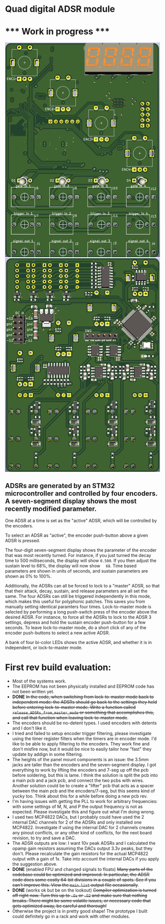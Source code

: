 # Quad digital ADSR module

# *** Work in progress ***

![](./hardware/main_pcb/pics/pcb_front.png?raw=true "pcb front")  ![](./hardware/main_pcb/pics/pcb_rear.png?raw=true "pcb rear")


## ADSRs are generated by an STM32 microcontroller and controlled by four encoders. A seven-segment display shows the most recently modified parameter. 

One ADSR at a time is set as the "active" ADSR, which will be controlled by the encoders. 

To select an ADSR as "active", the encoder push-button above a given ADSR is pressed.

The four-digit seven-segment display shows the parameter of the encoder that was most recently turned. For instance, if you just turned the decay time to 500 milliseconds, the display will show `0.500`. If you then adjust the sustain level to 68%, the display will now show `  68`. Time based parameters are shown in units of seconds, and sustain parameters are shown as 0% to 100%.

Additionally, the ADSRs can all be forced to lock to a "master" ADSR, so that that their attack, decay, sustain, and release parameters are all set the same. The four ADSRs can still be triggered independently in this mode, which makes this useful for polyphonic patches. This saves you from manually setting identical paramters four times. Lock-to-master mode is selected by performing a long push-switch press of the encoder above the desired ADSR. For instance, to force all the ADSRs to lock to the ADSR 3 settings, depress and hold the sustain encoder push-button for a few seconds. To leave lock-to-master mode, do a short click of any of the encoder push-buttons to select a new active ADSR.

A bank of four bi-color LEDs shows the active ADSR, and whether it is in independent, or lock-to-master mode.

# First rev build evaluation:
- Most of the systems work.
- The EEPROM has not been physically installed and EEPROM code has not been written yet.
- __DONE__ ~~In the code, when switching from lock-to-master mode back to independent mode: the ADSRs should go back to the settings they held before entering lock-to-master mode. Write a function called `release_ADSRs_from_master_mode` or something that accomplishes this, and call that function when leaving lock-to-master mode~~.
- The encoders should be no-detent types. I used encoders with detents and I don't like it.
- I tried and failed to setup encoder trigger filtering, please investigate using the timer register filters when the timers are in encoder mode. I'd like to be able to apply filtering to the encoders. They work fine and don't misfire now, but it would be nice to easily tailor how "fast" they update by addign in some filtering.
- The heights of the panel mount components is an issue: the 3.5mm jacks are taller than the encoders and the seven-segment display. I got everything to work by lifting the encoders and 7-seg up off the pcb before soldering, but this is lame. I think the solution is split the pcb into a main pcb and a jack pcb, and connect the two pcbs with wires. Another solution could be to create a "lifter" pcb that acts as a spacer between the main pcb and the encoders/7-seg, but this seems kind of yucky too. Think about this for a while before doing a new pcb rev.
- I'm having issues with getting the PLL to work for arbitrary frequencies: with some settings of M, N, and P the output frequency is not as expected. Please investigate this and figure out what I'm doing wrong.
- I used two MCP4822 DACs, but I probably could have used the 2 internal DAC channels for 2 of the ADSRs and only installed one MCP4822. Investigate if using the internal DAC for 2 channels creates any pinout conflicts, or any other kind of conflicts, for the next board revision, to try and save a DAC.
- The ADSR outputs are low: I want 10v peak ADSRs and I calculated the opamp gain resistors assuming the DACs output 3.3v peaks, but they don't. Please recalculate the gain resistors for the actual MCP4822 output with a gain of 1x. Take into account the internal DACs if you apply the suggestion above.
- __DONE__ (enabled FPU and changed signals to floats) ~~Many parts of the codebase could be optimized and improved. In particular, the ADSR code does some costly 64-bit divisions in a couple of spots. See if you can't improve this. View the `main.list` output file occasionally~~.
- __DONE__ (works ok but be on the lookout) ~~Compiler optimization is turned off right now. Turn this up to `-Os` or `-O2` and make sure that nothing breaks. There might be some volatile issues, or necessary code that gets optimized away, be careful and thorough!~~
- Otherwise the project is in pretty good shape! The prototype I built could definitely go in a rack and work with other modules.
